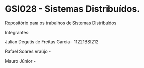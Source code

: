 # GSI028 - Sistemas Distribuídos.
Repositório para os trabalhos de Sistemas Distribuídos

Integrantes:

Julian Degutis de Freitas Garcia - 11221BSI212

Rafael Soares Araújo -

Mauro Júnior -
